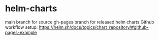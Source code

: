 # helm-charts
main branch for source
gh-pages branch for released helm charts
Github workflow setup: https://helm.sh/docs/topics/chart_repository/#github-pages-example
